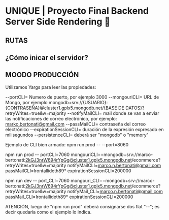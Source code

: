 # UNIQUE | Proyecto Final Backend Server Side Rendering 🛒


## RUTAS 


## ¿Cómo inicar el servidor?

## MOODO PRODUCCIÓN
Utilizamos Yargs para leer las propiedades:

--portCLI= Numero de puerto, por ejemplo 3000
--mongouriCLI= URL de Mongo, por ejemplo mongodb+srv://{USUARIO}:{CONTRASEÑA}@cluster1.gplx5.mongodb.net/{BASE DE DATOS}?retryWrites=true&w=majority
--notifyMailCLI= mail donde se van a enviar las notificaciones de correo electrónico, por ejemplo: marko.bertonati@gmail.com
--passMailCLI= contraseña del correo electrónico
--expirationSessionCLI= duración de la expresión expresado en milisegundos
--persistenceCLI= deberá ser "mongodb" o "memory"

Ejemplo de CLI bien armado: npm run prod -- --port=8060

npm run prod -- portCLI=7060 mongouriCLI==mongodb+srv://marco-bertonati:2kGJ3nrW694rYpGg@cluster1.gplx5.mongodb.net/ecommerce?retryWrites=true&w=majority notifyMailCLI=marco.n.bertonati@gmail.com passMailCLI=Irontallideth89* expirationSessionCLI=200000

npm run dev -- port_CLI=7060 mongouri_CLI==mongodb+srv://marco-bertonati:2kGJ3nrW694rYpGg@cluster1.gplx5.mongodb.net/ecommerce?retryWrites=true&w=majority notifyMail_CLI=marco.n.bertonati@gmail.com passMail_CLI=Irontallideth89* expirationSessionCLI=200000

ATENCIÓN, luego de "npm run prod" deberá consignarse dos flat "--"; es decir quedaría como el ejemplo lo indica.